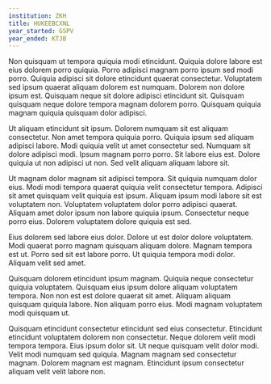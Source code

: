 ```yaml
---
institution: ZKH
title: HUKEEBCXNL
year_started: GSPV
year_ended: KTJB
---
```


Non quisquam ut tempora quiquia modi etincidunt. Quiquia dolore labore est eius dolorem porro quiquia. Porro adipisci magnam porro ipsum sed modi porro. Quiquia adipisci sit dolore etincidunt quaerat consectetur. Voluptatem sed ipsum quaerat aliquam dolorem est numquam. Dolorem non dolore ipsum est. Quisquam neque sit dolore adipisci etincidunt sit. Quisquam quisquam neque dolore tempora magnam dolorem porro. Quisquam quiquia magnam quiquia quisquam dolor adipisci.

Ut aliquam etincidunt sit ipsum. Dolorem numquam sit est aliquam consectetur. Non amet tempora quiquia porro. Quiquia ipsum sed aliquam adipisci labore. Modi quiquia velit ut amet consectetur sed. Numquam sit dolore adipisci modi. Ipsum magnam porro porro. Sit labore eius est. Dolore quiquia ut non adipisci ut non. Sed velit aliquam aliquam labore sit.

Ut magnam dolor magnam sit adipisci tempora. Sit quiquia numquam dolor eius. Modi modi tempora quaerat quiquia velit consectetur tempora. Adipisci sit amet quisquam velit quiquia est ipsum. Aliquam ipsum modi labore sit est voluptatem non. Voluptatem voluptatem dolor porro adipisci quaerat. Aliquam amet dolor ipsum non labore quiquia ipsum. Consectetur neque porro eius. Dolorem voluptatem dolore quiquia est sed.

Eius dolorem sed labore eius dolor. Dolore ut est dolor dolore voluptatem. Modi quaerat porro magnam quisquam aliquam dolore. Magnam tempora est ut. Porro sed sit est labore porro. Ut quiquia tempora modi dolor. Aliquam velit sed amet.

Quisquam dolorem etincidunt ipsum magnam. Quiquia neque consectetur quiquia voluptatem. Quisquam eius ipsum dolore aliquam voluptatem tempora. Non non est est dolore quaerat sit amet. Aliquam aliquam quisquam quiquia labore. Non aliquam porro eius. Modi magnam voluptatem modi quisquam ut.

Quisquam etincidunt consectetur etincidunt sed eius consectetur. Etincidunt etincidunt voluptatem dolorem non consectetur. Neque dolorem velit modi tempora tempora. Eius ipsum dolor sit. Ut neque quisquam velit dolor modi. Velit modi numquam sed quiquia. Magnam magnam sed consectetur magnam. Dolorem magnam est magnam. Etincidunt ipsum consectetur aliquam velit velit labore non.
    
